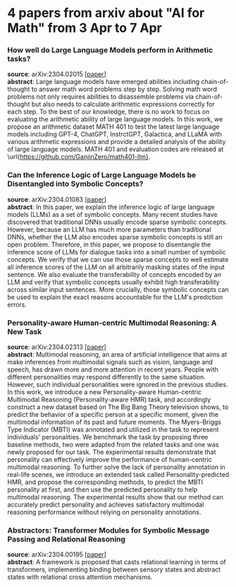 # 4 papers from arxiv about "AI for Math" from 3 Apr to 7 Apr

### How well do Large Language Models perform in Arithmetic tasks?
**source**: arXiv:2304.02015 [[paper](https://arxiv.org/abs/2304.02015)]  
**abstract**: Large language models have emerged abilities including chain-of-thought to answer math word problems step by step. Solving math word problems not only requires abilities to disassemble problems via chain-of-thought but also needs to calculate arithmetic expressions correctly for each step. To the best of our knowledge, there is no work to focus on evaluating the arithmetic ability of large language models. In this work, we propose an arithmetic dataset MATH 401 to test the latest large language models including GPT-4, ChatGPT, InstrctGPT, Galactica, and LLaMA with various arithmetic expressions and provide a detailed analysis of the ability of large language models. MATH 401 and evaluation codes are released at \url{https://github.com/GanjinZero/math401-llm}.  

### Can the Inference Logic of Large Language Models be Disentangled into Symbolic Concepts?
**source**: arXiv:2304.01083 [[paper](https://arxiv.org/abs/2304.01083)]  
**abstract**: In this paper, we explain the inference logic of large language models (LLMs) as a set of symbolic concepts. Many recent studies have discovered that traditional DNNs usually encode sparse symbolic concepts. However, because an LLM has much more parameters than traditional DNNs, whether the LLM also encodes sparse symbolic concepts is still an open problem. Therefore, in this paper, we propose to disentangle the inference score of LLMs for dialogue tasks into a small number of symbolic concepts. We verify that we can use those sparse concepts to well estimate all inference scores of the LLM on all arbitrarily masking states of the input sentence. We also evaluate the transferability of concepts encoded by an LLM and verify that symbolic concepts usually exhibit high transferability across similar input sentences. More crucially, those symbolic concepts can be used to explain the exact reasons accountable for the LLM's prediction errors.  

### Personality-aware Human-centric Multimodal Reasoning: A New Task
**source**: arXiv:2304.02313 [[paper](https://arxiv.org/abs/2304.02313)]  
**abstract**: Multimodal reasoning, an area of artificial intelligence that aims at make inferences from multimodal signals such as vision, language and speech, has drawn more and more attention in recent years. People with different personalities may respond differently to the same situation. However, such individual personalities were ignored in the previous studies. In this work, we introduce a new Personality-aware Human-centric Multimodal Reasoning (Personality-aware HMR) task, and accordingly construct a new dataset based on The Big Bang Theory television shows, to predict the behavior of a specific person at a specific moment, given the multimodal information of its past and future moments. The Myers-Briggs Type Indicator (MBTI) was annotated and utilized in the task to represent individuals' personalities. We benchmark the task by proposing three baseline methods, two were adapted from the related tasks and one was newly proposed for our task. The experimental results demonstrate that personality can effectively improve the performance of human-centric multimodal reasoning. To further solve the lack of personality annotation in real-life scenes, we introduce an extended task called Personality-predicted HMR, and propose the corresponding methods, to predict the MBTI personality at first, and then use the predicted personality to help multimodal reasoning. The experimental results show that our method can accurately predict personality and achieves satisfactory multimodal reasoning performance without relying on personality annotations.  

### Abstractors: Transformer Modules for Symbolic Message Passing and Relational Reasoning
**source**: arXiv:2304.00195 [[paper](https://arxiv.org/abs/2304.00195)]  
**abstract**: A framework is proposed that casts relational learning in terms of transformers, implementing binding between sensory states and abstract states with relational cross attention mechanisms.  


